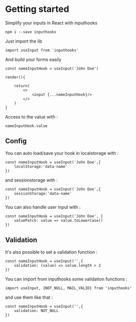 # Getting started

Simplify your inputs in React with inputhooks

    npm i --save inputhooks

Just import the lib

    import useInput from 'inputhooks'

And build your forms easily

    const nameInputHook = useInput('John Doe')

    render(){

        return(
            <>
                <input {...nameInputHook}/>
            </>
        )
    }

Access to the value with :

    nameInputHook.value

## Config

You can auto load/save your hook in localstorage with :

    const nameInputHook = useInput('John Doe',{
        localStorage:'data-name'
    })

and sessionstorage with :

    const nameInputHook = useInput('John Doe',{
        sessionStorage:'data-name'
    })

You can also handle user input with :

    const nameInputHook = useInput('John Doe', {
        valuePatch: value => value.toLowerCase()
    })

## Validation

It's also possible to set a validation function :

    const nameInputHook = useInput('',{
        validation: (value) => value.length > 2
    })

You can import from inputhooks some validation functions :

    import useInput, {NOT_NULL, MAIL_VALID} from 'inputhooks'

and use them like that :

    const nameInputHook = useInput('',{
        validation: NOT_NULL
    })
    